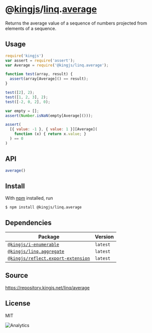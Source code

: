 # @[kingjs][@kingjs]/[linq][ns0].[average][ns1]
Returns the average value of a sequence of  numbers projected from elements of a sequence.
## Usage
```js
require('kingjs')
var assert = require('assert');
var Average = require('@kingjs/linq.average');

function test(array, result) {
  assert(array[Average]() == result);
}

test([2], 2);
test([1, 2, 3], 2);
test([-2, 0, 2], 0);

var empty = [];
assert(Number.isNaN(empty[Average]()));

assert(
  [{ value: -1 }, { value: 1 }][Average](
    function (x) { return x.value; }
  ) == 0
)
```

## API
```ts
average()
```




## Install
With [npm](https://npmjs.org/) installed, run
```
$ npm install @kingjs/linq.average
```
## Dependencies
|Package|Version|
|---|---|
|[`@kingjs/i-enumerable`](https://www.npmjs.com/package/@kingjs/i-enumerable)|`latest`|
|[`@kingjs/linq.aggregate`](https://www.npmjs.com/package/@kingjs/linq.aggregate)|`latest`|
|[`@kingjs/reflect.export-extension`](https://www.npmjs.com/package/@kingjs/reflect.export-extension)|`latest`|
## Source
https://repository.kingjs.net/linq/average
## License
MIT

![Analytics](https://analytics.kingjs.net/linq/average)

[@kingjs]: https://www.npmjs.com/package/kingjs
[ns0]: https://www.npmjs.com/package/@kingjs/linq
[ns1]: https://www.npmjs.com/package/@kingjs/linq.average
